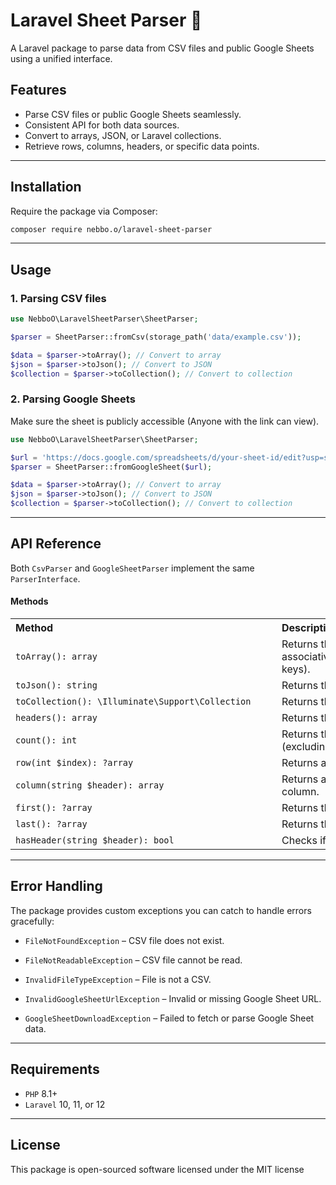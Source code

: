# Laravel Sheet Parser 🚀
A Laravel package to parse data from CSV files and public Google Sheets using a unified interface.

## Features
- Parse CSV files or public Google Sheets seamlessly.
- Consistent API for both data sources.
- Convert to arrays, JSON, or Laravel collections.
- Retrieve rows, columns, headers, or specific data points.
---
## Installation
Require the package via Composer:
```bash
composer require nebbo.o/laravel-sheet-parser
```
---
## Usage
### 1. Parsing CSV files
```php
use NebboO\LaravelSheetParser\SheetParser;

$parser = SheetParser::fromCsv(storage_path('data/example.csv'));

$data = $parser->toArray(); // Convert to array
$json = $parser->toJson(); // Convert to JSON
$collection = $parser->toCollection(); // Convert to collection
```

### 2. Parsing Google Sheets
Make sure the sheet is publicly accessible (Anyone with the link can view).
```php
use NebboO\LaravelSheetParser\SheetParser;

$url = 'https://docs.google.com/spreadsheets/d/your-sheet-id/edit?usp=sharing';
$parser = SheetParser::fromGoogleSheet($url);

$data = $parser->toArray(); // Convert to array
$json = $parser->toJson(); // Convert to JSON
$collection = $parser->toCollection(); // Convert to collection
```
---
## API Reference
Both ```CsvParser``` and ```GoogleSheetParser``` implement the same ```ParserInterface```.
#### Methods
<table>
  <tr>
    <th style="min-width:410px;text-align:left">Method</th>
    <th style="min-width:300px;text-align:left">Description</th>
  </tr>
  <tr>
    <td><code>toArray(): array</code></td>
    <td>Returns the data as an array of associative arrays (using headers as keys).</td>
  </tr>
  <tr>
    <td><code>toJson(): string</code></td>
    <td>Returns the data as JSON.</td>
  </tr>
  <tr>
    <td><code>toCollection(): \Illuminate\Support\Collection</code></td>
    <td>Returns the data as a Laravel collection.</td>
  </tr>
  <tr>
    <td><code>headers(): array</code></td>
    <td>Returns the headers row.</td>
  </tr>
  <tr>
    <td><code>count(): int</code></td>
    <td>Returns the number of data rows (excluding headers).</td>
  </tr>
  <tr>
    <td><code>row(int $index): ?array</code></td>
    <td>Returns a specific row by index.</td>
  </tr>
  <tr>
    <td><code>column(string $header): array</code></td>
    <td>Returns all values from a specific column.</td>
  </tr>
  <tr>
    <td><code>first(): ?array</code></td>
    <td>Returns the first row of data.</td>
  </tr>
  <tr>
    <td><code>last(): ?array</code></td>
    <td>Returns the last row of data.</td>
  </tr>
  <tr>
    <td><code>hasHeader(string $header): bool</code></td>
    <td>Checks if a given header exists.</td>
  </tr>

</table>

---
## Error Handling
The package provides custom exceptions you can catch to handle errors gracefully:
- ```FileNotFoundException``` – CSV file does not exist.

- ```FileNotReadableException``` – CSV file cannot be read.

- ```InvalidFileTypeException``` – File is not a CSV.

- ```InvalidGoogleSheetUrlException``` – Invalid or missing Google Sheet URL.

- ```GoogleSheetDownloadException``` – Failed to fetch or parse Google Sheet data.
---
## Requirements
- ```PHP``` 8.1+
- ```Laravel``` 10, 11, or 12
---
## License
This package is open-sourced software licensed under the MIT license